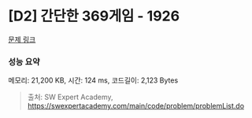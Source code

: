 # [D2] 간단한 369게임 - 1926 

[문제 링크](https://swexpertacademy.com/main/code/problem/problemDetail.do?contestProbId=AV5PTeo6AHUDFAUq) 

### 성능 요약

메모리: 21,200 KB, 시간: 124 ms, 코드길이: 2,123 Bytes



> 출처: SW Expert Academy, https://swexpertacademy.com/main/code/problem/problemList.do
